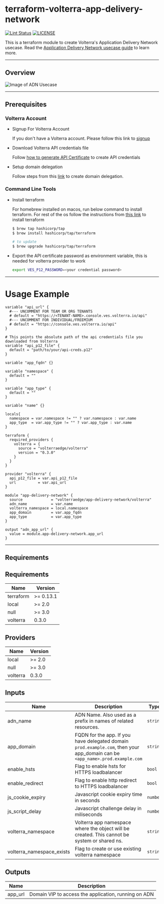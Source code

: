 # terraform-volterra-app-delivery-network

[![Lint Status](https://github.com/volterraedge/terraform-volterra-app-delivery-network/workflows/Lint/badge.svg)](https://github.com/volterraedge/terraform-volterra-app-delivery-network/actions)
[![LICENSE](https://img.shields.io/github/license/volterraedge/terraform-volterra-app-delivery-network)](https://github.com/volterraedge/terraform-volterra-app-delivery-network/blob/main/LICENSE)

This is a terraform module to create Volterra's Application Delivery Network usecase. Read the [Application Delivery Network usecase guide](https://volterra.io/docs/quick-start/app-delivery-network) to learn more.

---

## Overview

![Image of ADN Usecase](https://volterra.io/static/15a56da8dbb948319f81c4d99cc36cea/3353d/top-nea-new.webp)

---

## Prerequisites

### Volterra Account

* Signup For Volterra Account

  If you don't have a Volterra account. Please follow this link to [signup](https://console.ves.volterra.io/signup/)

* Download Volterra API credentials file

  Follow [how to generate API Certificate](https://volterra.io/docs/how-to/user-mgmt/credentials) to create API credentials

* Setup domain delegation

  Follow steps from this [link](https://volterra.io/docs/how-to/app-networking/domain-delegation) to create domain delegation.

### Command Line Tools

* Install terraform

  For homebrew installed on macos, run below command to install terraform. For rest of the os follow the instructions from [this link](https://learn.hashicorp.com/tutorials/terraform/install-cli) to install terraform

  ```bash
  $ brew tap hashicorp/tap
  $ brew install hashicorp/tap/terraform

  # to update
  $ brew upgrade hashicorp/tap/terraform
  ```

* Export the API certificate password as environment variable, this is needed for volterra provider to work
  ```bash
  export VES_P12_PASSWORD=<your credential password>
  ```

---

# Usage Example

```hcl
variable "api_url" {
  #--- UNCOMMENT FOR TEAM OR ORG TENANTS
  # default = "https://<TENANT-NAME>.console.ves.volterra.io/api"
  #--- UNCOMMENT FOR INDIVIDUAL/FREEMIUM
  # default = "https://console.ves.volterra.io/api"
}

# This points the absolute path of the api credentials file you downloaded from Volterra
variable "api_p12_file" {
  default = "path/to/your/api-creds.p12"
}

variable "app_fqdn" {}

variable "namespace" {
  default = ""
}

variable "app_type" {
  default = ""
}

variable "name" {}

locals{
  namespace = var.namespace != "" ? var.namespace : var.name
  app_type  = var.app_type != "" ? var.app_type : var.name
}

terraform {
  required_providers {
    volterra = {
      source = "volterraedge/volterra"
      version = "0.3.0"
    }
  }
}

provider "volterra" {
  api_p12_file = var.api_p12_file
  url          = var.api_url
}

module "app-delivery-network" {
  source             = "volterraedge/app-delivery-network/volterra"
  adn_name           = var.name
  volterra_namespace = local.namespace
  app_domain         = var.app_fqdn
  app_type           = var.app_type
}

output "adn_app_url" {
  value = module.app-delivery-network.app_url
}
```
---
## Requirements

## Requirements

| Name | Version |
|------|---------|
| terraform | >= 0.13.1 |
| local | >= 2.0 |
| null | >= 3.0 |
| volterra | 0.3.0 |

## Providers

| Name | Version |
|------|---------|
| local | >= 2.0 |
| null | >= 3.0 |
| volterra | 0.3.0 |

## Inputs

| Name | Description | Type | Default | Required |
|------|-------------|------|---------|:--------:|
| adn\_name | ADN Name. Also used as a prefix in names of related resources. | `string` | n/a | yes |
| app\_domain | FQDN for the app. If you have delegated domain `prod.example.com`, then your app\_domain can be `<app_name>.prod.example.com` | `string` | n/a | yes |
| enable\_hsts | Flag to enable hsts for HTTPS loadbalancer | `bool` | `false` | no |
| enable\_redirect | Flag to enable http redirect to HTTPS loadbalancer | `bool` | `true` | no |
| js\_cookie\_expiry | Javascript cookie expiry time in seconds | `number` | `3600` | no |
| js\_script\_delay | Javascript challenge delay in miliseconds | `number` | `5000` | no |
| volterra\_namespace | Volterra app namespace where the object will be created. This cannot be system or shared ns. | `string` | n/a | yes |
| volterra\_namespace\_exists | Flag to create or use existing volterra namespace | `string` | `false` | no |

## Outputs

| Name | Description |
|------|-------------|
| app\_url | Domain VIP to access the application, running on ADN |
